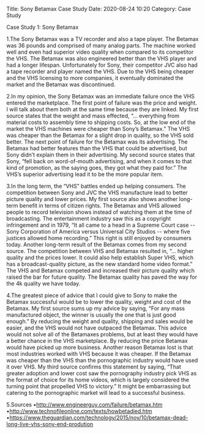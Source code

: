 Title: Sony Betamax Case Study
Date: 2020-08-24 10:20
Category: Case Study

Case Study 1: Sony Betamax

1.The Sony Betamax was a TV recorder and also a tape player. The Betamax was 36 pounds and comprised of many analog parts. The machine worked well and even had superior video quality when compared to its competitor the VHS. The Betamax was also engineered better than the VHS player and had a longer lifespan. Unfortunately for Sony, their competitor JVC also had a tape recorder and player named the VHS. Due to the VHS being cheaper and the VHS licensing to more companies, it eventually dominated the market and the Betamax was discontinued.

2.In my opinion, the Sony Betamax was an immediate failure once the VHS entered the marketplace. The first point of failure was the price and weight. I will talk about them both at the same time because they are linked. My first source states that the weight and mass effected, “… everything from material costs to assembly time to shipping costs. So, at the low end of the market the VHS machines were cheaper than Sony’s Betamax.” The VHS was cheaper than the Betamax for a slight drop in quality, so the VHS sold better.
The next point of failure for the Betamax was its advertising. The Betamax had better features than the VHS that could be advertised, but Sony didn’t explain them in their advertising. My second source states that Sony, “fell back on word-of-mouth advertising, and when it comes to that kind of promotion, as the saying goes, they got what they paid for.” The VHS’s superior advertising lead it to be the more popular item.

3.In the long term, the “VHS” battles ended up helping consumers. The competition between Sony and JVC the VHS manufacture lead to better picture quality and lower prices. My first source also shows another long-term benefit in terms of citizen rights. The Betamax and VHS allowed people to record television shows instead of watching them at the time of broadcasting. The entertainment industry saw this as a copyright infringement and in 1979, “It all came to a head in a Supreme Court case -- Sony Corporation of America versus Universal City Studios -- where five justices allowed home recording.” This right is still enjoyed by consumers today.
Another long-term result of the Betamax comes from my second source. The competition between VHS and Betamax resulted in, “… higher quality and the prices lower. It could also help establish Super VHS, which has a broadcast-quality picture, as the new standard home video format.” The VHS and Betamax competed and increased their picture quality which raised the bar for future quality. The Betamax quality has paved the way for the 4k quality we have today.

4.The greatest piece of advice that I could give to Sony to make the Betamax successful would be to lower the quality, weight and cost of the Betamax. My first source sums up my advice by saying, “For any mass manufactured object, the winner is usually the one that is just good enough.” By reducing the weight and quality, shipping and sales would be easier, and the VHS would not have outpaced the Betamax. This advice would not solve all of the Betamaxes problems, but at least they would have a better chance in the VHS marketplace.
By reducing the price Betamax would have picked up more business. Another reason Betamax lost is that most industries worked with VHS because it was cheaper. If the Betamax was cheaper than the VHS than the pornographic industry would have used it over VHS. My third source confirms this statement by saying, “That greater adoption and lower cost saw the pornography industry pick VHS as the format of choice for its home videos, which is largely considered the turning point that propelled VHS to victory.” It might be embarrassing but catering to the pornographic market will lead to a successful business. 

5.Sources
•http://www.engineerguy.com/failure/betamax.htm
•http://www.technofileonline.com/texts/howbetadied.htm
•https://www.theguardian.com/technology/2015/nov/10/betamax-dead-long-live-vhs-sony-end-prodution
